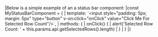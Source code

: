 <framework-specific-section frameworks="vue">
|Below is a simple example of an a status bar component:
</framework-specific-section>

<framework-specific-section frameworks="vue">
<snippet transform={false}>
|const MyStatusBarComponent = {
|    template: `&lt;input style="padding: 5px; margin: 5px" type="button" v-on:click="onClick" value="Click Me For Selected Row Count"/>`,
|    methods: {
|        onClick() {
|            alert('Selected Row Count: ' + this.params.api.getSelectedRows().length)
|        }
|    }
|}
</snippet>
</framework-specific-section>